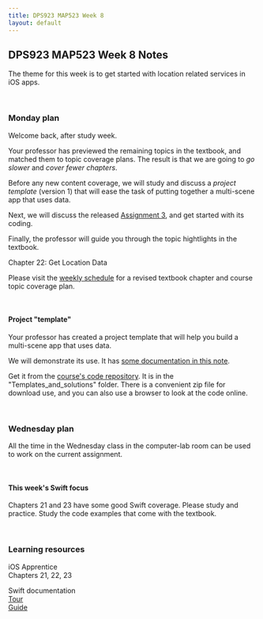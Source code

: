 ```yaml
---
title: DPS923 MAP523 Week 8
layout: default
---
```


## DPS923 MAP523 Week 8 Notes

The theme for this week is to get started with location related services in iOS apps. 

<br>

### Monday plan

Welcome back, after study week. 

Your professor has previewed the remaining topics in the textbook, and matched them to topic coverage plans. The result is that we are going to *go slower* and *cover fewer chapters*. 

Before any new content coverage, we will study and discuss a *project template* (version 1) that will ease the task of putting together a multi-scene app that uses data. 

Next, we will discuss the released [Assignment 3](/graded-work/assign3), and get started with its coding. 

Finally, the professor will guide you through the topic hightlights in the textbook. 

Chapter 22: Get Location Data  

Please visit the [weekly schedule](/weekly-schedule) for a revised textbook chapter and course topic coverage plan. 

<br>

#### Project "template"

Your professor has created a project template that will help you build a multi-scene app that uses data. 

We will demonstrate its use. It has [some documentation in this note](/topics/info-template-v1). 

Get it from the [course's code repository](https://github.com/dps923/fall2018). It is in the "Templates_and_solutions" folder. There is a convenient zip file for download use, and you can also use a browser to look at the code online.

<br>

### Wednesday plan

All the time in the Wednesday class in the computer-lab room can be used to work on the current assignment.

<br>

#### This week's Swift focus

Chapters 21 and 23 have some good Swift coverage. Please study and practice. Study the code examples that come with the textbook. 

<br>

### Learning resources

iOS Apprentice  
Chapters 21, 22, 23

Swift documentation  
[Tour](https://docs.swift.org/swift-book/GuidedTour/GuidedTour.html)  
[Guide](https://docs.swift.org/swift-book/LanguageGuide/TheBasics.html)

<br>
